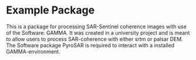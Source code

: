 # Example Package

This is a package for processing SAR-Sentinel coherence images with use of the Software: GAMMA.
It was created in a university project and is meant to allow users to process SAR-coherence with either srtm or palsar DEM. The Software package PyroSAR is required to interact with a installed GAMMA-environment.